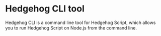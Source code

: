 # Hedgehog CLI tool

Hedgehog CLI is a command line tool for Hedgehog Script, which allows you to run Hedgehog Script on Node.js from the command line.

